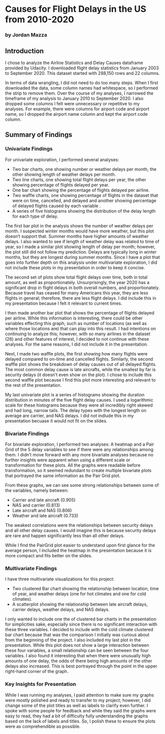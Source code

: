 # Causes for Flight Delays in the US from 2010-2020
### by Jordan Mazza

## Introduction
I chose to analyze the Airline Statistics and Delay Causes dataframe provided by Udacity. I downloaded flight delay statistics from January 2003 to September 2020. This dataset started with 288,150 rows and 22 columns.

In terms of data wrangling, I did not need to do too many steps. When I first downloaded the data, some column names had whitespace, so I performed the strip to remove them. Over the course of my analyses, I narrowed the timeframe of my analysis to January 2010 to September 2020. I also dropped some columns I felt were unnecessary or repetitive to my analyses. For example, there were columns for airport code and airport name, so I dropped the airport name column and kept the airport code column.

## Summary of Findings
### Univariate Findings
For univariate exploration, I performed several analyses:
- Two bar charts, one showing number or weather delays per month, the other showing length of weather delays per month.
- Two line charts, one showing total flight delays per year, the other showing percentage of flights delayed per year.
- One bar chart showing the percentage of flights delayed per airline.
- Two waffle charts, one showing percentage of flights in the dataset that were on time, cancelled, and delayed and another showing percentage of delayed flights caused by each variable .
- A series of five histograms showing the distribution of the delay length for each type of delay.

The first bar plot in the analysis shows the number of weather delays per month. I suspected winter months would have more weather, but this plot doesn’t support that. Summer months have higher amounts of weather delays. I also wanted to see if length of weather delay was related to time of year, so I made a similar plot showing length of delay per month; however, the plot still did not follow my prediction. Delays are typically long in winter months, but they are longest during summer months. Since I have a plot that goes into further depth on this analysis under multivariate exploration, I did not include these plots in my presentation in order to keep it concise.

The second set of plots show total flight delays over time, both in total amount, as well as proportionately. Unsurprisingly, the year 2020 has a significant drop in flight delays in both overall numbers, and proportionately. Because travel has ceased for many Americans this year, they are less flights in general; therefore, there are less flight delays. I did include this in my presentation because I felt it relevant to current times.

I then made another bar plot that shows the percentage of flights delayed per airline. While this information is interesting, there could be other variables effecting this graph, such as number of locations (as well as where those locations are) that can play into this result. I had intentions on continuing to analyze this; however, with so many airlines in the dataset (26) and other features of interest, I decided to not continue with these analyses. For the same reasons, I did not include it in the presentation. 

Next, I made two waffle plots, the first showing how many flights were delayed compared to on-time and cancelled flights. Similarly, the second waffle plot shows the breakdown of delay causes out of all delayed flights. The most common delay cause is late aircrafts, while the smallest by far is security delays (it doesn’t even show on the plot). I chose to include this second waffle plot because I find this plot more interesting and relevant to the rest of the presentation.

My last univariate plot is a series of histograms showing the duration distribution in minutes of the five flight delay causes. I used a logarithmic scale for these histograms because they were all incredibly right skewed and had long, narrow tails. The delay types with the longest length on average are carrier, and NAS delays. I did not indlude this in my presentation becuase it would not fit on the slides. 

### Bivariate Findings
For bivariate exploration, I performed two analyses: A heatmap and a Pair Grid of the 5 delay variables to see if there were any relationships among them. I didn’t move forward with any more bivariate analyses because no further insights were apparent when using a different scale or transformation for these plots. All the graphs were readable before transformation, so it seemed redundant to create multiple bivariate plots that portrayed the same information as the Pair Grid plot.

From these graphs, we can see some strong relationships between some of the variables, namely between:
- Carrier and late aircraft (0.905)
- NAS and carrier (0.813)
- Late aircraft and NAS (0.806)
- Weather and late aircraft (0.733)

The weakest correlations were the relationships between security delays and all other delay causes. I would imagine this is because security delays are rare and happen significantly less than all other delays. 

While I find the PairGrid plot easier to understand upon first glance for the average person, I included the heatmap in the presentation because it is more compact and fits better on the slides.

### Multivariate Findings
I have three multivariate visualizations for this project:
- Two clustered Bar chart showing the relationship between location, time of year, and weather delays (one for hot climates and one for cold climates).
- A scatterplot showing the relationship between late aircraft delays, carrier delays, weather delays, and NAS delays. 

I only wanted to include one the of clustered bar charts in the presentation for simplicities sake, especially since there is no significant interaction with these three variables. I decided to include with the cold climate clustered bar chart because that was the comparison I initially was curious about from the beginning of the project. I also included my last plot in the presentation. While this plot does not show a large interaction between these four variables, a small relationship can be seen between the four variables. I also found it interesting that when there were unusually high amounts of one delay, the odds of there being high amounts of the other delays also increased. This is best portrayed through the point in the upper right-hand corner of the graph.

### Key Insights for Presentation
While I was running my analyses, I paid attention to make sure my graphs were mostly polished and ready to transfer to my project; however, I did change some of the plot titles as well as labels to clarify even further. I spoke with some people for feedback and while they said the graphs were easy to read, they had a bit of difficulty fully understanding the graphs based on the lack of labels and titles. So, I polish these to ensure the plots were as comprehendible as possible.